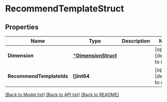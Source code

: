 # RecommendTemplateStruct

## Properties
Name | Type | Description | Notes
------------ | ------------- | ------------- | -------------
**Dimension** | [***DimensionStruct**](dimension_struct.md) |  | [optional] [default to null]
**RecommendTemplateIds** | **[]int64** |  | [optional] [default to null]

[[Back to Model list]](../README.md#documentation-for-models) [[Back to API list]](../README.md#documentation-for-api-endpoints) [[Back to README]](../README.md)


